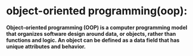 # object-oriented programming(oop):
<b> Object-oriented programming (OOP) is a computer programming model that organizes software design around data, or objects, rather than functions and logic. 
An object can be defined as a data field that has unique attributes and behavior.</b>

